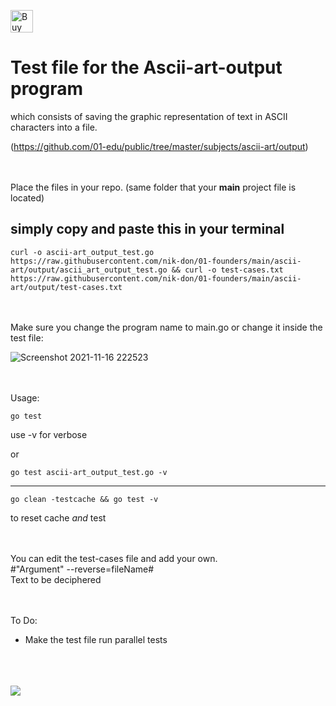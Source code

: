 [<img height='36' style='border:0px;height:36px;' src='https://cdn.ko-fi.com/cdn/kofi2.png?v=3' border='0' alt='Buy Me a Coffee at ko-fi.com' />](https://ko-fi.com/J3J36ZB3M)

# Test file for the Ascii-art-output program 



which consists of saving the graphic representation of text in ASCII characters into a file.

(https://github.com/01-edu/public/tree/master/subjects/ascii-art/output)


\
\
Place the files in your repo. (same folder that your **main** project file is located)

## simply copy and paste this in your terminal

	curl -o ascii-art_output_test.go https://raw.githubusercontent.com/nik-don/01-founders/main/ascii-art/output/ascii_art_output_test.go && curl -o test-cases.txt https://raw.githubusercontent.com/nik-don/01-founders/main/ascii-art/output/test-cases.txt
\
\
Make sure you change the program name to main.go or change it inside the test file:

![Screenshot 2021-11-16 222523](https://user-images.githubusercontent.com/93073558/142076129-c7825560-ab72-4b9d-8780-f10f108ca312.jpg)




\
\
Usage:



	go test	

use -v for verbose

or


	go test ascii-art_output_test.go -v

----


	go clean -testcache && go test -v 
to reset cache *and* test


\
\
You can edit the test-cases file and add your own.
\
#"Argument" --reverse=fileName#
\
Text to be deciphered




\
\
To Do:
- Make the test file run parallel tests


\
\
\
[<img src="https://img.buymeacoffee.com/button-api/?text=Buy me a beer&emoji=🍺&slug=nikdon&button_colour=FFDD00&font_colour=000000&font_family=Cookie&outline_colour=000000&coffee_colour=ffffff">](https://www.buymeacoffee.com/nikdon)
